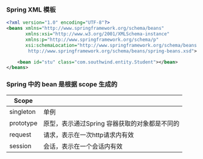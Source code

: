 ### Spring XML 模板

```xml
<?xml version="1.0" encoding="UTF-8"?>
<beans xmlns="http://www.springframework.org/schema/beans"
       xmlns:xsi="http://www.w3.org/2001/XMLSchema-instance"
       xmlns:p="http://www.springframework.org/schema/p"
       xsi:schemaLocation="http://www.springframework.org/schema/beans
        http://www.springframework.org/schema/beans/spring-beans.xsd">

    <bean id="stu" class="com.southwind.entity.Student"></bean>
</beans>
```

### Spring 中的 bean 是根据 scope 生成的

| Scope     |                                               |
| --------- | --------------------------------------------- |
| singleton | 单例                                          |
| prototype | 原型，表示通过Spring 容器获取的对象都是不同的 |
| request   | 请求，表示在一次http请求内有效                |
| session   | 会话，表示在一个会话内有效                    |

